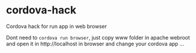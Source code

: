 # cordova-hack
Cordova hack for run app in web browser

Dont need to `cordova run browser`, just copy www folder in apache webroot and open it in http://localhost in browser and change your cordova app ...
